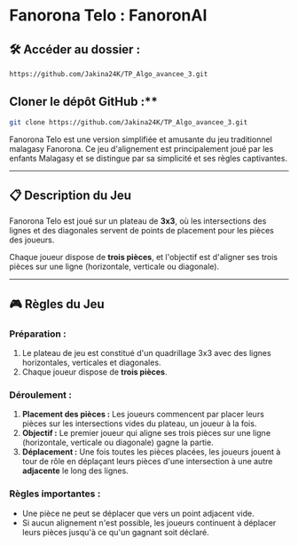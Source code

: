 # Fanorona Telo : FanoronAI

## 🛠️ Accéder au dossier :
   ```bash
   https://github.com/Jakina24K/TP_Algo_avancee_3.git
   ```

## Cloner le dépôt GitHub :**
   ```bash
   git clone https://github.com/Jakina24K/TP_Algo_avancee_3.git
   ```

Fanorona Telo est une version simplifiée et amusante du jeu traditionnel malagasy Fanorona. Ce jeu d'alignement est principalement joué par les enfants Malagasy et se distingue par sa simplicité et ses règles captivantes.

---

## 📋 Description du Jeu

Fanorona Telo est joué sur un plateau de **3x3**, où les intersections des lignes et des diagonales servent de points de placement pour les pièces des joueurs.

Chaque joueur dispose de **trois pièces**, et l'objectif est d'aligner ses trois pièces sur une ligne (horizontale, verticale ou diagonale).

---

## 🎮 Règles du Jeu

### Préparation :
1. Le plateau de jeu est constitué d'un quadrillage 3x3 avec des lignes horizontales, verticales et diagonales.
2. Chaque joueur dispose de **trois pièces**.

### Déroulement :
1. **Placement des pièces :** Les joueurs commencent par placer leurs pièces sur les intersections vides du plateau, un joueur à la fois.
2. **Objectif :** Le premier joueur qui aligne ses trois pièces sur une ligne (horizontale, verticale ou diagonale) gagne la partie.
3. **Déplacement :** Une fois toutes les pièces placées, les joueurs jouent à tour de rôle en déplaçant leurs pièces d'une intersection à une autre **adjacente** le long des lignes.

### Règles importantes :
- Une pièce ne peut se déplacer que vers un point adjacent vide.
- Si aucun alignement n'est possible, les joueurs continuent à déplacer leurs pièces jusqu'à ce qu'un gagnant soit déclaré.
